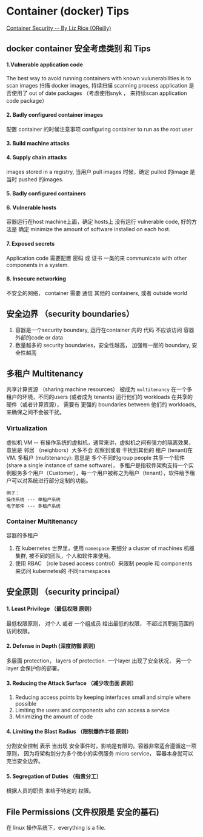 # Container (docker) Tips


[Container Security -- By Liz Rice (OReilly)](https://github.com/XinCai/docker_tips/blob/09d335ce35417d34ca9df6b7fc89a3ad2b04a65c/Container%20Security%20by%20Liz%20Rice%20-%20OReilly%20Apr%202020.pdf "book")

## docker container 安全考虑类别 和 Tips

#### 1.Vulnerable application code

The best way to avoid running containers with known vulunerabilities is to scan images 
扫描 docker images, 持续扫描 scanning process application 是否使用了 out of date packages （考虑使用snyk ， 来持续scan application code package）

#### 2. Badly configured container images
配置 container 的时候注意事项 configuring container to run as the root user

#### 3. Build machine attacks

#### 4. Supply chain attacks 

images stored in a registry, 当用户 pull images 时候，确定 pulled 的image 是 当时 pushed 的images.

#### 5. Badly configured containers

#### 6. Vulnerable hosts
容器运行在host machine上面，确定 hosts上 没有运行 vulnerable code, 好的方法是 确定 minimize the amount of software installed on each host.

#### 7. Exposed secrets
Application code 需要配置 密码 或 证书 一类的来 communicate with other components in a system. 

#### 8. Insecure networking
不安全的网络， container 需要 通信 其他的 containers,  或者 outside world


## 安全边界 （security boundaries）
1. 容器是一个security boundary, 运行在container 内的 代码 不应该访问 容器外部的code or data 
2. 数量越多的 security boundaries，安全性越高， 加强每一层的 boundary, 安全性越高

## 多租户 Multitenancy 

共享计算资源 （sharing machine resources） 被成为 `multitenancy`
在一个多租户的环境，不同的users (或者成为 tenants) 运行他们的 workloads 在共享的硬件（或者计算资源）， 需要有 更强的 boundaries between 他们的 workloads, 来确保之间不会被干扰。

### Virtualization

虚拟机 VM -- 有操作系统的虚拟机，通常来讲，虚拟机之间有强力的隔离效果， 意思是 邻居 （neighbors）大多不会 观察到或者 干扰到其他的 租户 (tenant)在 VM. 
多租户 (multitenancy): 意思是 多个不同的group people 共享一个软件  (share a single instance of same software)， 多租户是指软件架构支持一个实例服务多个用户（Customer），每一个用户被称之为租户（tenant），软件给予租户可以对系统进行部分定制的功能。

```
例子：
操作系统 --- 单租户系统
电子邮件 --- 多租户系统
```

### Container Multitenancy 
容器的多租户
1. 在 kubernetes 世界里，使用 `namespace` 来细分 a cluster of machines 机器集群, 被不同的团队，个人和软件来使用。
2. 使用 RBAC （role based access control）来限制 people 和  components 来访问 kubernetes的 不同namespaces


## 安全原则 （security principal）

#### 1. Least Privilege （最低权限 原则）
最低权限原则， 对个人 或者 一个组成员 给出最低的权限， 不超过其职能范围的访问权限。

#### 2. Defense in Depth (深度防御 原则)
多层面 protection， layers of protection.
一个layer 出现了安全状况， 另一个layer 会保护你的部署。 

#### 3. Reducing the Attack Surface （减少攻击面 原则）

1. Reducing access points by keeping interfaces small and simple where possible
2. Limiting the users and components who can access a service
3. Minimizing the amount of code

#### 4. Limiting the Blast Radius （限制爆炸半径 原则）

分割安全控制 表示 当出现 安全事件时，影响是有限的。容器非常适合遵循这一项原则， 因为将架构划分为多个微小的实例服务 micro service， 容器本身就可以充当安全边界。

#### 5. Segregation of Duties （指责分工）
根据人员的职责 来给于特定的 权限。


## File Permissions (文件权限是 安全的基石)  
在 linux 操作系统下，everything is a file. 


